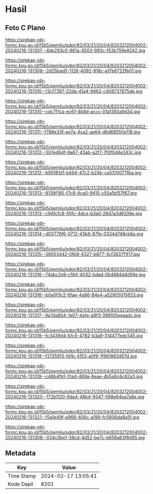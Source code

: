 # Hasil

## Foto C Plano

https://sirekap-obj-formc.kpu.go.id/f5b5/pemilu/pdpr/82/03/21/20/04/8203212004002-20240216-131307--4de293c0-861a-4503-993c-f53b759e9242.jpg

https://sirekap-obj-formc.kpu.go.id/f5b5/pemilu/pdpr/82/03/21/20/04/8203212004002-20240216-131308--2d25bad5-1128-4092-818c-a17b6722fb01.jpg

https://sirekap-obj-formc.kpu.go.id/f5b5/pemilu/pdpr/82/03/21/20/04/8203212004002-20240216-131310--f3cf7397-22da-41a4-9462-c408737875de.jpg

https://sirekap-obj-formc.kpu.go.id/f5b5/pemilu/pdpr/82/03/21/20/04/8203212004002-20240216-131310--cdc7f1ca-ec61-4b8d-accc-01a1350a9d34.jpg

https://sirekap-obj-formc.kpu.go.id/f5b5/pemilu/pdpr/82/03/21/20/04/8203212004002-20240216-131311--f788e33f-ee7a-4ca2-ae64-d6d68550e118.jpg

https://sirekap-obj-formc.kpu.go.id/f5b5/pemilu/pdpr/82/03/21/20/04/8203212004002-20240216-131312--307ed64f-9a67-43ab-a2f7-7f0f0d4e243c.jpg

https://sirekap-obj-formc.kpu.go.id/f5b5/pemilu/pdpr/82/03/21/20/04/8203212004002-20240216-131312--b95181d1-b494-47c2-b24b-ca5310077fba.jpg

https://sirekap-obj-formc.kpu.go.id/f5b5/pemilu/pdpr/82/03/21/20/04/8203212004002-20240216-131313--9139f195-f7c8-4ca0-9415-c55a1bf57f87.jpg

https://sirekap-obj-formc.kpu.go.id/f5b5/pemilu/pdpr/82/03/21/20/04/8203212004002-20240216-131313--c94fc1c8-50fc-4dce-b3a0-28d7a3d8339e.jpg

https://sirekap-obj-formc.kpu.go.id/f5b5/pemilu/pdpr/82/03/21/20/04/8203212004002-20240216-131314--d03779f6-0712-43b6-87fe-0334d748cb8a.jpg

https://sirekap-obj-formc.kpu.go.id/f5b5/pemilu/pdpr/82/03/21/20/04/8203212004002-20240216-131315--39053442-0fb9-4327-b877-3cf3637f1f17.jpg

https://sirekap-obj-formc.kpu.go.id/f5b5/pemilu/pdpr/82/03/21/20/04/8203212004002-20240216-131316--74abc2e9-c164-4032-bdad-0b4884d4d56e.jpg

https://sirekap-obj-formc.kpu.go.id/f5b5/pemilu/pdpr/82/03/21/20/04/8203212004002-20240216-131316--b0a0f3c2-6fae-4a86-84e4-a52905015653.jpg

https://sirekap-obj-formc.kpu.go.id/f5b5/pemilu/pdpr/82/03/21/20/04/8203212004002-20240216-131317--9a7da854-1e07-4a1e-a9f3-399105eeaadc.jpg

https://sirekap-obj-formc.kpu.go.id/f5b5/pemilu/pdpr/82/03/21/20/04/8203212004002-20240216-131318--fc3439d4-b1c5-4782-b3a9-314477edc545.jpg

https://sirekap-obj-formc.kpu.go.id/f5b5/pemilu/pdpr/82/03/21/20/04/8203212004002-20240216-131318--f2135913-fd1b-4153-a0f9-1f961863d57d.jpg

https://sirekap-obj-formc.kpu.go.id/f5b5/pemilu/pdpr/82/03/21/20/04/8203212004002-20240216-131319--c46b4fb1-31ad-489a-8eae-4b5a9c6c82a3.jpg

https://sirekap-obj-formc.kpu.go.id/f5b5/pemilu/pdpr/82/03/21/20/04/8203212004002-20240216-131320--172b1120-9da4-48b4-9347-598e64ea7a8e.jpg

https://sirekap-obj-formc.kpu.go.id/f5b5/pemilu/pdpr/82/03/21/20/04/8203212004002-20240216-131321--f5a1e49f-e968-406c-a199-fc5806da8a5f.jpg

https://sirekap-obj-formc.kpu.go.id/f5b5/pemilu/pdpr/82/03/21/20/04/8203212004002-20240216-131308--034c0be1-38cd-4d52-be7c-b658a63f8d95.jpg


## Metadata

| Key        | Value               |
| ---------- | ------------------- |
| Time Stamp | 2024-02-17 13:05:41 |
| Kode Dapil | 8201                |



